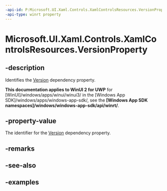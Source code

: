 ```yaml
---
-api-id: P:Microsoft.UI.Xaml.Controls.XamlControlsResources.VersionProperty
-api-type: winrt property
---
```


# Microsoft.UI.Xaml.Controls.XamlControlsResources.VersionProperty

<!--
public static Windows.UI.Xaml.DependencyProperty VersionProperty { get; }
-->


## -description

Identifies the [Version](xamlcontrolsresources_version.md) dependency property.

**This documentation applies to WinUI 2 for UWP** for [WinUI]/windows/apps/winui/winui3/ in the [Windows App SDK]/windows/apps/windows-app-sdk/, see the **[Windows App SDK namespaces]/windows/windows-app-sdk/api/winrt/**.

## -property-value

The identifier for the [Version](xamlcontrolsresources_version.md) dependency property.

## -remarks

## -see-also

## -examples


